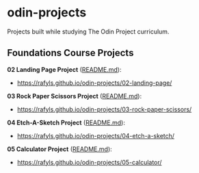 # odin-projects
Projects built while studying The Odin Project curriculum.

## Foundations Course Projects

**02 Landing Page Project** ([README.md](./02-landing-page/README.md)):
- https://rafyls.github.io/odin-projects/02-landing-page/

**03 Rock Paper Scissors Project** ([README.md](./03-rock-paper-scissors/README.md)):
- https://rafyls.github.io/odin-projects/03-rock-paper-scissors/

**04 Etch-A-Sketch Project** ([README.md](./04-etch-a-sketch/README.md)):
- https://rafyls.github.io/odin-projects/04-etch-a-sketch/

**05 Calculator Project** ([README.md](./05-calculator/README.md)):
- https://rafyls.github.io/odin-projects/05-calculator/